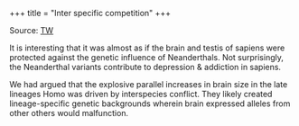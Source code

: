 +++
title = "Inter specific competition"
+++

Source: [TW](https://manasataramgini.wordpress.com/2017/05/07/the-upper-story-in-a-few-pictures/)

It is interesting that it was almost as if the brain and testis of sapiens were protected against the genetic influence of Neanderthals. Not surprisingly, the Neanderthal variants contribute to depression & addiction in sapiens.

We had argued that the explosive parallel increases in brain size in the late lineages Homo was driven by interspecies conflict. They likely created lineage-specific genetic backgrounds wherein brain expressed alleles from other others would malfunction. 
